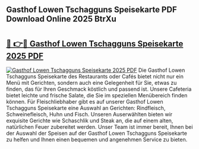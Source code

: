 ## Gasthof Lowen Tschagguns Speisekarte PDF Download Online 2025 BtrXu

# <h2><a href="http://gca4dya.nevu.top/?p=Gasthof+Lowen+Tschagguns+Speisekarte">🔗 👉🔴 Gasthof Lowen Tschagguns Speisekarte 2025 PDF</a></h2>

[![Gasthof Lowen Tschagguns Speisekarte 2025 PDF](https://i.imgur.com/dBaPXMq.png)](http://gca4dya.nevu.top/?p=Gasthof+Lowen+Tschagguns+Speisekarte)
Die Gasthof Lowen Tschagguns Speisekarte des Restaurants oder Cafés bietet nicht nur ein Menü mit Gerichten, sondern auch eine Gelegenheit für Sie, etwas zu finden, das für Ihren Geschmack köstlich und passend ist. Unsere Cafeteria bietet leichte und frische Salate, die Sie im speziellen Menübereich finden können. Für Fleischliebhaber gibt es auf unserer Gasthof Lowen Tschagguns Speisekarte eine Auswahl an Gerichten: Rindfleisch, Schweinefleisch, Huhn und Fisch. Unseren Auserwählten bieten wir exquisite Gerichte wie Schaschlik und Steak an, die auf einem alten, natürlichen Feuer zubereitet werden. Unser Team ist immer bereit, Ihnen bei der Auswahl der Speisen auf der Gasthof Lowen Tschagguns Speisekarte zu helfen und Ihnen einen bequemen und angenehmen Service zu bieten.
